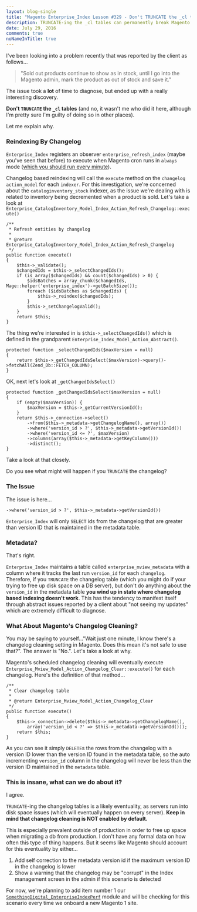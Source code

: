```yaml
---
layout: blog-single
title: "Magento Enterprise_Index Lesson #329 - Don't TRUNCATE the _cl tables"
description: TRUNCATE-ing the _cl tables can permanently break Magento Enterprise partial reindexing. I'll show you why that happens, and what you can do about it.
date: July 29, 2016
comments: true
noNameInTitle: true
---
```


I've been looking into a problem recently that was reported by the client as follows...

> "Sold out products continue to show as in stock, until I go into the Magento admin, mark the product as out of stock and save it."

The issue took a **lot** of time to diagnose, but ended up with a really interesting discovery.

**Don't `TRUNCATE` the `_cl` tables** (and no, it wasn't me who did it here, although I'm pretty sure I'm guilty of doing so in other places). 

Let me explain why.

<!-- excerpt_separator -->

### Reindexing By Changelog

`Enterprise_Index` registers an observer `enterprise_refresh_index` (maybe you've seen that before) to execute when Magento cron runs in `always` mode ([which you should run every minute](http://davidalger.com/development/magento/a-new-breed-of-cron-in-magento-ee-1-13-2/)).

Changelog based reindexing will call the `execute` method on the `changelog` `action_model` for each `indexer`. For this investigation, we're concerned about the `cataloginventory_stock` indexer, as the issue we're dealing with is related to inventory being decremented when a product is sold. Let's take a look at `Enterprise_CatalogInventory_Model_Index_Action_Refresh_Changelog::execute()`

```php?start_inline=1
/**
 * Refresh entities by changelog
 *
 * @return Enterprise_CatalogInventory_Model_Index_Action_Refresh_Changelog
 */
public function execute()
{
    $this->_validate();
    $changedIds = $this->_selectChangedIds();
    if (is_array($changedIds) && count($changedIds) > 0) {
        $idsBatches = array_chunk($changedIds, Mage::helper('enterprise_index')->getBatchSize());
        foreach ($idsBatches as $changedIds) {
            $this->_reindex($changedIds);
        }
        $this->_setChangelogValid();
    }
    return $this;
}
``` 

The thing we're interested in is `$this->_selectChangedIds()` which is defined in the grandparent `Enterprise_Index_Model_Action_Abstract()`.

```php?start_inline=1
protected function _selectChangedIds($maxVersion = null)
{
    return $this->_getChangedIdsSelect($maxVersion)->query()->fetchAll(Zend_Db::FETCH_COLUMN);
}
```

OK, next let's look at `_getChangedIdsSelect()`

```php?start_inline=1
protected function _getChangedIdsSelect($maxVersion = null)
{
    if (empty($maxVersion)) {
        $maxVersion = $this->_getCurrentVersionId();
    }
    return $this->_connection->select()
        ->from($this->_metadata->getChangelogName(), array())
        ->where('version_id > ?', $this->_metadata->getVersionId())
        ->where('version_id <= ?', $maxVersion)
        ->columns(array($this->_metadata->getKeyColumn()))
        ->distinct();
}
```

Take a look at that closely.

Do you see what might will happen if you `TRUNCATE` the changelog?

### The Issue

The issue is here...

```php?start_inline=1
->where('version_id > ?', $this->_metadata->getVersionId())
```

`Enterprise_Index` will only `SELECT` ids from the changelog that are greater than version ID that is maintained in the metadata table.

### Metadata?

That's right. 

`Enterprise_Index` maintains a table called `enterprise_mview_metadata` with a column where it tracks the last run `version_id` for each `changelog`. Therefore, if you `TRUNCATE` the changelog table (which you might do if your trying to free up disk space on a DB server), but don't do anything about the `version_id` in the metadata table **you wind up in state where changelog based indexing doesn't work**. This has the tendency to manifest itself through abstract issues reported by a client about "not seeing my updates" which are extremely difficult to diagnose.

### What About Magento's Changelog Cleaning?

You may be saying to yourself..."Wait just one minute, I know there's a changelog cleaning setting in Magento. Does this mean it's not safe to use that?". The answer is "No.". Let's take a look at why.

Magento's scheduled changelog cleaning will eventually execute `Enterprise_Mview_Model_Action_Changelog_Clear::execute()` for each changelog. Here's the definition of that method...

```php?start_inline=1
/**
 * Clear changelog table
 *
 * @return Enterprise_Mview_Model_Action_Changelog_Clear
 */
public function execute()
{
    $this->_connection->delete($this->_metadata->getChangelogName(),
        array('version_id < ?' => $this->_metadata->getVersionId()));
    return $this;
}
```

As you can see it simply `DELETE`s the rows from the changelog with a version ID lower than the version ID found in the metadata table, so the auto incrementing `version_id` column in the changelog will never be less than the version ID maintained in the `metadata` table.

### This is insane, what can we do about it?

I agree.

`TRUNCATE`-ing the changelog tables is a likely eventuality, as servers run into disk space issues (which will eventually happen on every server). **Keep in mind that changelog cleaning is NOT enabled by default.**

This is especially prevalent outside of production in order to free up space when migrating a db from production. I don't have any formal data on how often this type of thing happens. But it seems like Magento should account for this eventuality by either...

1. Add self correction to the metadata version id if the maximum version ID in the changelog is lower
2. Show a warning that the changelog may be "corrupt" in the Index management screen in the admin if this scenario is detected

For now, we're planning to add item number 1 our  [`SomethingDigital_EnterpriseIndexPerf`](https://github.com/sdinteractive/SomethingDigital_EnterpriseIndexPerf/issues/19) module and will be checking for this scenario every time we onboard a new Magento 1 site.